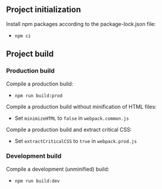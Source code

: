 ## Project initialization

Install npm packages according to the package-lock.json file:

- `npm ci`

## Project build

### Production build

Compile a production build:

- `npm run build:prod`

Compile a production build without minification of HTML files:

- Set `minimizeHTML` to `false` in `webpack.common.js`

Compile a production build and extract critical CSS:

- Set `extractCriticalCSS` to `true` in `webpack.prod.js`

### Development build

Compile a development (unminified) build:

- `npm run build:dev`
